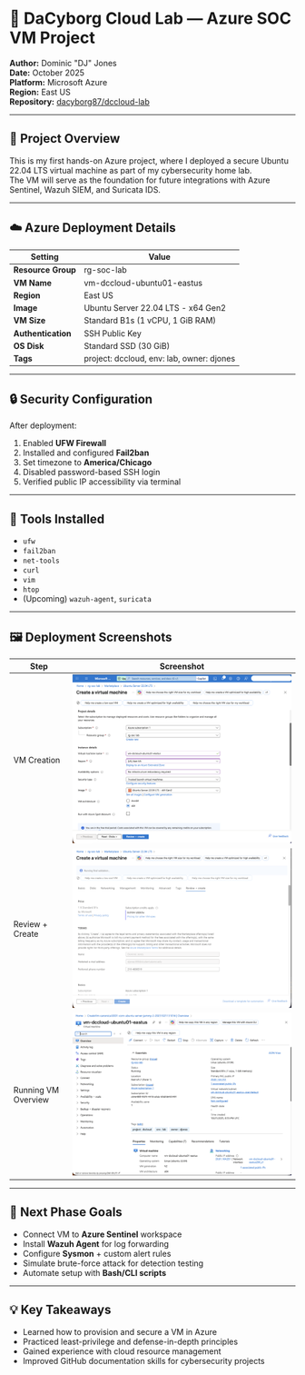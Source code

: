 # 🧠 DaCyborg Cloud Lab — Azure SOC VM Project

**Author:** Dominic "DJ" Jones  
**Date:** October 2025  
**Platform:** Microsoft Azure  
**Region:** East US  
**Repository:** [dacyborg87/dccloud-lab](https://github.com/dacyborg87/dccloud-lab)

---

## 🧩 Project Overview
This is my first hands-on Azure project, where I deployed a secure Ubuntu 22.04 LTS virtual machine as part of my cybersecurity home lab.  
The VM will serve as the foundation for future integrations with Azure Sentinel, Wazuh SIEM, and Suricata IDS.

---

## ☁️ Azure Deployment Details

| Setting | Value |
|----------|-------|
| **Resource Group** | rg-soc-lab |
| **VM Name** | vm-dccloud-ubuntu01-eastus |
| **Region** | East US |
| **Image** | Ubuntu Server 22.04 LTS - x64 Gen2 |
| **VM Size** | Standard B1s (1 vCPU, 1 GiB RAM) |
| **Authentication** | SSH Public Key |
| **OS Disk** | Standard SSD (30 GiB) |
| **Tags** | project: dccloud, env: lab, owner: djones |

---

## 🔒 Security Configuration
After deployment:
1. Enabled **UFW Firewall**
2. Installed and configured **Fail2ban**
3. Set timezone to **America/Chicago**
4. Disabled password-based SSH login
5. Verified public IP accessibility via terminal

---

## 🧰 Tools Installed
- `ufw`
- `fail2ban`
- `net-tools`
- `curl`
- `vim`
- `htop`
- (Upcoming) `wazuh-agent`, `suricata`

---

## 🖼️ Deployment Screenshots
| Step | Screenshot |
|------|-------------|
| VM Creation | ![VM Setup](./screenshots/vm-creation.png) |
| Review + Create | ![Review + Create](./screenshots/vm-review-create.png) |
| Running VM Overview | ![VM Overview](./screenshots/vm-overview.png) |

---

## 🚀 Next Phase Goals
- Connect VM to **Azure Sentinel** workspace
- Install **Wazuh Agent** for log forwarding
- Configure **Sysmon** + custom alert rules
- Simulate brute-force attack for detection testing
- Automate setup with **Bash/CLI scripts**

---

## 💡 Key Takeaways
- Learned how to provision and secure a VM in Azure
- Practiced least-privilege and defense-in-depth principles
- Gained experience with cloud resource management
- Improved GitHub documentation skills for cybersecurity projects


